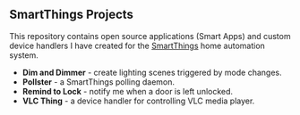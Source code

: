 ## SmartThings Projects

This repository contains open source applications (Smart Apps) and custom
device handlers I have created for the [SmartThings](http://fbuy.me/bb9pe)
home automation system.

* __Dim and Dimmer__ - create lighting scenes triggered by mode changes.
* __Pollster__ - a SmartThings polling daemon.
* __Remind to Lock__ - notify me when a door is left unlocked.
* __VLC Thing__ - a device handler for controlling VLC media player.
